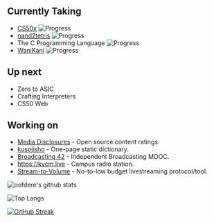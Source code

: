 ## Currently Taking
 - [CS50x](https://cs50.harvard.edu/x) ![Progress](https://progress-bar.dev/83/)
 - [nand2tetris](https://nand2tetris.org) ![Progress](https://progress-bar.dev/16/)
 - The C Programming Language ![Progress](https://progress-bar.dev/7/)
 - [WaniKani](https://wanikani.com) ![Progress](https://progress-bar.dev/4/)
<!--- Calculation info:
WaniKani has 9060 items total.
K&R has 189 pages excl. appendicies.
-->

## Up next
 - Zero to ASIC
 - Crafting Interpreters
 - CS50 Web

## Working on
 - [Media Disclosures](https://disclosures.media) - Open source content ratings.
 - [kusojisho](https://kusojisho.moe) - One-page static dictionary.
 - [Broadcasting 42](https://b42.academy) - Independent Broadcasting MOOC.
 - https://kvcm.live - Campus radio station.
 - [Stream-to-Volume](https://github.com/oofdere/STV) - No-to-low budget livestreaming protocol/tool.

![oofdere's github stats](https://github-readme-stats.vercel.app/api?username=oofdere&count_private=true&show_icons=true)

![Top Langs](https://github-readme-stats.vercel.app/api/top-langs/?username=oofdere&layout=compact&hide=html)

[![GitHub Streak](https://github-readme-streak-stats.herokuapp.com?user=oofdere)](https://git.io/streak-stats)
